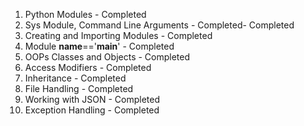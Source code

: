 01. Python Modules - Completed
02. Sys Module, Command Line Arguments  - Completed- Completed
03. Creating and Importing Modules - Completed
04. Module __name__=='__main__' - Completed
05. OOPs Classes and Objects - Completed
06. Access Modifiers - Completed
07. Inheritance - Completed
08. File Handling - Completed
09. Working with JSON - Completed
10. Exception Handling - Completed
